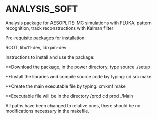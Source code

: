 # ANALYSIS_SOFT
Analysis package for AESOPLITE: MC simulations with FLUKA, pattern recognition, track reconstructions with Kalman filter 

Pre-requisite packages for installation:

ROOT, libx11-dev, libxpm-dev 

Instructions to install and use the package:

**Download the package, in the power directory, type 
 source ./setup
 
**Install the libraries and compile source code by typing:
cd src
make

**Create the main executable file by typing:
xmkmf
make

**Executable file will be in the directory /prod
cd prod
./Main

All paths have been changed to relative ones, there should be no modifications necessary in the makefile. 


